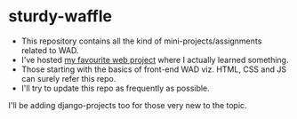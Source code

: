 # sturdy-waffle
- This repository contains all the kind of mini-projects/assignments related to WAD.  
- I've hosted [my favourite web project](https://atharva01903.github.io/sturdy-waffle/) where I actually learned something. 
- Those starting with the basics of front-end WAD viz. HTML, CSS and JS can surely refer this repo. 
- I'll try to update this repo as frequently as possible. 

I'll be adding django-projects too for those very new to the topic. 
